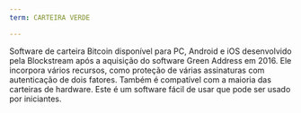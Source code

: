 ```yaml
---
term: CARTEIRA VERDE

---
```

Software de carteira Bitcoin disponível para PC, Android e iOS desenvolvido pela Blockstream após a aquisição do software Green Address em 2016. Ele incorpora vários recursos, como proteção de várias assinaturas com autenticação de dois fatores. Também é compatível com a maioria das carteiras de hardware. Este é um software fácil de usar que pode ser usado por iniciantes.